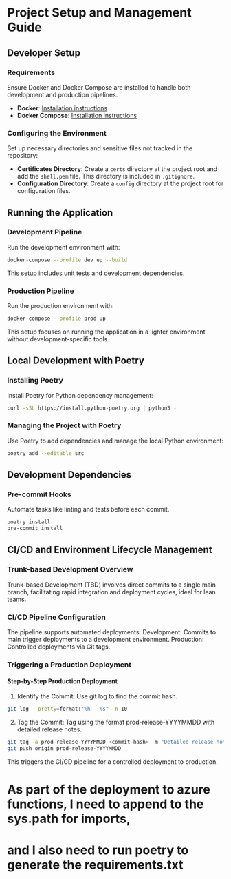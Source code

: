 # Project Setup and Management Guide

## Developer Setup
### Requirements
Ensure Docker and Docker Compose are installed to handle both development and production pipelines.
- **Docker**: [Installation instructions](https://www.docker.com/get-started)
- **Docker Compose**: [Installation instructions](https://docs.docker.com/compose/install/)
### Configuring the Environment
Set up necessary directories and sensitive files not tracked in the repository:
- **Certificates Directory**: Create a `certs` directory at the project root and add the `shell.pem` file. This directory is included in `.gitignore`.
- **Configuration Directory**: Create a `config` directory at the project root for configuration files.


## Running the Application
### Development Pipeline
Run the development environment with:
```bash
docker-compose --profile dev up --build
```
This setup includes unit tests and development dependencies.
### Production Pipeline
Run the production environment with:
```bash
docker-compose --profile prod up
```
This setup focuses on running the application in a lighter environment without development-specific tools.


## Local Development with Poetry
### Installing Poetry
Install Poetry for Python dependency management:
```bash
curl -sSL https://install.python-poetry.org | python3 -
```
### Managing the Project with Poetry
Use Poetry to add dependencies and manage the local Python environment:
```bash
poetry add --editable src
```


## Development Dependencies
### Pre-commit Hooks
Automate tasks like linting and tests before each commit.
```bash
poetry install
pre-commit install
```


## CI/CD and Environment Lifecycle Management
### Trunk-based Development Overview
Trunk-based Development (TBD) involves direct commits to a single main branch, facilitating rapid integration and deployment cycles, ideal for lean teams.
### CI/CD Pipeline Configuration
The pipeline supports automated deployments:
Development: Commits to main trigger deployments to a development environment.
Production: Controlled deployments via Git tags.
### Triggering a Production Deployment
#### Step-by-Step Production Deployment
1. Identify the Commit:
Use git log to find the commit hash.
```bash
git log --pretty=format:"%h - %s" -n 10
```
2. Tag the Commit:
Tag using the format prod-release-YYYYMMDD with detailed release notes.
```bash
git tag -a prod-release-YYYYMMDD <commit-hash> -m "Detailed release notes here"
git push origin prod-release-YYYYMMDD
```
This triggers the CI/CD pipeline for a controlled deployment to production.


# As part of the deployment to azure functions, I need to append to the sys.path for imports,
# and I also need to run poetry to generate the requirements.txt